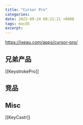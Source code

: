 ```yaml
---
title: "Cursor Pro"
categories: 
date: 2022-09-24 00:21:21 +0800
tags: macOS
excerpt: 
---
```


https://ixeau.com/apps/cursor-pro/

## 兄弟产品

[[KeystrokePro]]



## 竞品




## Misc
[[KeyCastr]]

